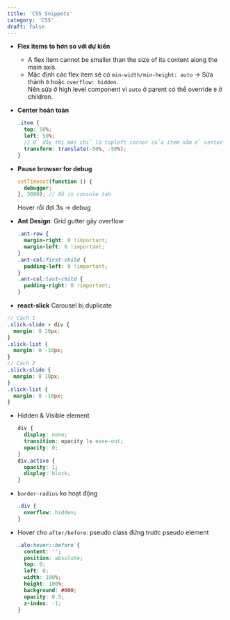 ```yaml
---
title: 'CSS Snippets'
category: 'CSS'
draft: false
---
```


- **Flex items to hơn so với dự kiến**

  - A flex item cannot be smaller than the size of its content along the main axis.
  - Mặc định các flex item sẽ có `min-width/min-height: auto` -> Sửa thành `0` hoặc `overflow: hidden`.  
    Nên sửa ở high level component vì `auto` ở parent có thể override `0` ở children.

- **Center hoàn toàn**

  ```scss
  .item {
    top: 50%;
    left: 50%;
    // Ở đây thì mới chỉ là topleft corner của item nằm ở center của container -> cần transform theo item size để hoàn toàn center item theo container
    transform: translate(-50%, -50%);
  }
  ```

- **Pause browser for debug**

  ```js
  setTimeout(function () {
    debugger;
  }, 3000); // Gõ in console tab
  ```

  Hover rồi đợi 3s -> debug

- **Ant Design**: Grid gutter gây overflow

  ```scss
  .ant-row {
    margin-right: 0 !important;
    margin-left: 0 !important;
  }
  .ant-col:first-child {
    padding-left: 0 !important;
  }
  .ant-col:last-child {
    padding-right: 0 !important;
  }
  ```

- **react-slick** Carousel bị duplicate

```scss
// Cách 1
.slick-slide > div {
  margin: 0 10px;
}
.slick-list {
  margin: 0 -10px;
}
// Cách 2
.slick-slide {
  margin: 0 10px;
}
.slick-list {
  margin: 0 -10px;
}
```

- Hidden & Visible element

  ```scss
  div {
    display: none;
    transition: opacity 1s ease-out;
    opacity: 0;
  }
  div.active {
    opacity: 1;
    display: block;
  }
  ```

- `border-radius` ko hoạt động

  ```scss
  .div {
    overflow: hidden;
  }
  ```

- Hover cho `after/before`: pseudo class đứng trước pseudo element

  ```scss
  .alo:hover::before {
    content: '';
    position: absolute;
    top: 0;
    left: 0;
    width: 100%;
    height: 100%;
    background: #000;
    opacity: 0.5;
    z-index: -1;
  }
  ```
